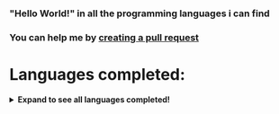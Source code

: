 ### "Hello World!" in all the programming languages **i can find**
### You can help me by [creating a pull request](https://docs.github.com/en/github/collaborating-with-pull-requests/proposing-changes-to-your-work-with-pull-requests/creating-a-pull-request)

# Languages completed:
<b>
<details>
<summary>Expand to see all languages completed!</summary>
<br>
<ul>
    <li> <a href="https://github.com/AaryanKhClasses/Programming-Languages/blob/main/hello_world/bat.bat">DOS Batch File</a> (.bat) (<a href="https://en.wikipedia.org/wiki/Batch_file">See Wikipedia</a>)
    <li> <a href="https://github.com/AaryanKhClasses/Programming-Languages/blob/main/hello_world/c.c">C/C++ Source Code File</a> (.c) (<a href="https://en.wikipedia.org/wiki/C_(programming_language)">See Wikipedia</a>)
    <li> <a href="https://github.com/AaryanKhClasses/Programming-Languages/blob/main/hello_world/clojure.clojure">Clojure Source Code File</a> (.clojure) (<a href="https://en.wikipedia.org/wiki/Clojure">See Wikipedia</a>)
    <li> <a href="https://github.com/AaryanKhClasses/Programming-Languages/blob/main/hello_world/coffeescript.coffee">Coffeescript Javascript File</a> (.coffee) (<a href="https://en.wikipedia.org/wiki/CoffeeScript">See Wikipedia</a>)
    <li> <a href="https://github.com/AaryanKhClasses/Programming-Languages/blob/main/hello_world/cpp.cpp">C++ Source Code File</a> (.cpp) (<a href="https://en.wikipedia.org/wiki/C%2B%2B">See Wikipedia</a>)
    <li> <a href="https://github.com/AaryanKhClasses/Programming-Languages/blob/main/hello_world/cs.cs">C# Source Code File</a> (.cs) (<a href="https://en.wikipedia.org/wiki/C_Sharp_(programming_language)">See Wikipedia</a>)
    <li> <a href="https://github.com/AaryanKhClasses/Programming-Languages/blob/main/hello_world/css.css">Cascading Style Sheet</a> (.css) (<a href="https://en.wikipedia.org/wiki/CSS">See Wikipedia</a>)
    <li> <a href="https://github.com/AaryanKhClasses/Programming-Languages/blob/main/hello_world/dart.dart">Dart Source Code File</a> (.dart) (<a href="https://en.wikipedia.org/wiki/Dart_(programming_language)">See Wikipedia</a>)
</ul>
</details>
</b>